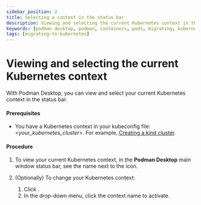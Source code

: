 ```yaml
---
sidebar_position: 2
title: Selecting a context in the status bar
description: Viewing and selecting the current Kubernetes context in the status bar
keywords: [podman desktop, podman, containers, pods, migrating, kubernetes]
tags: [migrating-to-kubernetes]
---
```


# Viewing and selecting the current Kubernetes context

With Podman Desktop, you can view and select your current Kubernetes context in the status bar.

#### Prerequisites

- You have a Kubernetes context in your kubeconfig file: _<your_kubernetes_cluster>_.
  For example, [Creating a kind cluster](/docs/kind/creating-a-kind-cluster).

#### Procedure

1. To view your current Kubernetes context, in the **Podman Desktop** main window status bar, see the name next to the <icon icon="fa-solid fa-server" size="lg" /> icon.

1. (Optionally) To change your Kubernetes context:
   1. Click <icon icon="fa-solid fa-server" size="lg" />.
   2. In the drop-down menu, click the context name to activate.
